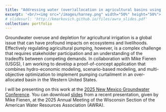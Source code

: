 ```yaml
---
title: "Addressing water (over)allocation in agricultural basins using multi-objective optimization and hydro-economic modeling"
excerpt: '<br/><img src="/images/harney.png" width="50%" height="50%">'
# slidesurl: 'http://kmarkovich.github.io/files/awra_slides.pdf'
collection: portfolio
---
```


Groundwater overuse and depletion for agricultural irrigation is a global issue that can have profound impacts on ecosystems and livelihoods. Effectively regulating agricultural pumping, however, is a complex challenge that requires stakeholder participation and an understanding of the tradeoffs between competing demands. In collaboration with Mike Fienen (USGS), I am working to develop a proof-of-concept application that combines hydro-economic modeling, scenario-based modeling, and multi-objective optimization to implement pumping curtailment in an over-allocated basin in the Western United States. 

I will be presenting on this work at the [2025 New Mexico Groundwater Conference](https://agwt.org/event/2025-new-mexico-groundwater-conference/). You can download [slides](http://kmarkovich.github.io/files/4C_Markovich_Fienen.pdf) from a recent presentation, given by Mike Fienen, at the 2025 Annual Meeting of the Wisconsin Section of the American Water Resources Association (AWRA).


